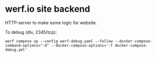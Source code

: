 
# werf.io site backend

HTTP-server to make some logic for website.

To debug (dlv, 2345/tcp):
```
werf compose up --config werf-debug.yaml --follow --docker-compose-command-options="-d" --docker-compose-options='-f docker-compose-debug.yml'
```
